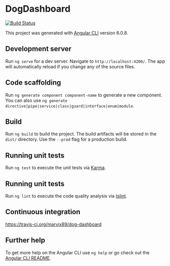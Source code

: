 # DogDashboard
[![Build Status](https://travis-ci.org/marvix89/dog-dashboard.svg?branch=master)](https://travis-ci.org/marvix89/dog-dashboard)

This project was generated with [Angular CLI](https://github.com/angular/angular-cli) version 6.0.8.

## Development server

Run `ng serve` for a dev server. Navigate to `http://localhost:4200/`. The app will automatically reload if you change any of the source files.

## Code scaffolding

Run `ng generate component component-name` to generate a new component. You can also use `ng generate directive|pipe|service|class|guard|interface|enum|module`.

## Build

Run `ng build` to build the project. The build artifacts will be stored in the `dist/` directory. Use the `--prod` flag for a production build.

## Running unit tests

Run `ng test` to execute the unit tests via [Karma](https://karma-runner.github.io).

## Running unit tests

Run `ng lint` to execute the code quality analysis via [tslint](https://github.com/palantir/tslint).

## Continuous integration

https://travis-ci.org/marvix89/dog-dashboard

## Further help

To get more help on the Angular CLI use `ng help` or go check out the [Angular CLI README](https://github.com/angular/angular-cli/blob/master/README.md).
